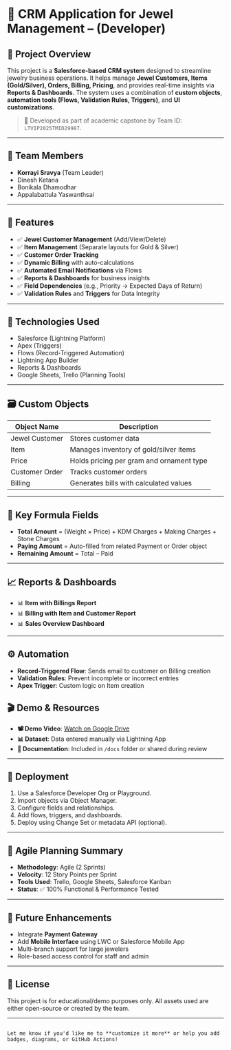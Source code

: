 
# 💎 CRM Application for Jewel Management – (Developer)

## 📌 Project Overview

This project is a **Salesforce-based CRM system** designed to streamline jewelry business operations. It helps manage **Jewel Customers, Items (Gold/Silver), Orders, Billing, Pricing**, and provides real-time insights via **Reports & Dashboards**. The system uses a combination of **custom objects**, **automation tools (Flows, Validation Rules, Triggers)**, and **UI customizations**.

> 🚀 Developed as part of academic capstone by Team ID: `LTVIP2025TMID29987`.

---

## 👥 Team Members

- **Korrayi Sravya** (Team Leader)
- Dinesh Ketana
- Bonikala Dhamodhar
- Appalabattula Yaswanthsai

---

## 🧩 Features

- ✅ **Jewel Customer Management** (Add/View/Delete)
- ✅ **Item Management** (Separate layouts for Gold & Silver)
- ✅ **Customer Order Tracking**
- ✅ **Dynamic Billing** with auto-calculations
- ✅ **Automated Email Notifications** via Flows
- ✅ **Reports & Dashboards** for business insights
- ✅ **Field Dependencies** (e.g., Priority → Expected Days of Return)
- ✅ **Validation Rules** and **Triggers** for Data Integrity

---

## 🔧 Technologies Used

- Salesforce (Lightning Platform)
- Apex (Triggers)
- Flows (Record-Triggered Automation)
- Lightning App Builder
- Reports & Dashboards
- Google Sheets, Trello (Planning Tools)

---

## 🗃️ Custom Objects

| Object Name         | Description                                |
|---------------------|--------------------------------------------|
| Jewel Customer      | Stores customer data                       |
| Item                | Manages inventory of gold/silver items     |
| Price               | Holds pricing per gram and ornament type   |
| Customer Order      | Tracks customer orders                     |
| Billing             | Generates bills with calculated values     |

---

## 🧠 Key Formula Fields

- **Total Amount** = (Weight × Price) + KDM Charges + Making Charges + Stone Charges
- **Paying Amount** = Auto-filled from related Payment or Order object
- **Remaining Amount** = Total – Paid

---

## 📈 Reports & Dashboards

- 📊 **Item with Billings Report**
- 📊 **Billing with Item and Customer Report**
- 📊 **Sales Overview Dashboard**

---

## ⚙️ Automation

- **Record-Triggered Flow**: Sends email to customer on Billing creation
- **Validation Rules**: Prevent incomplete or incorrect entries
- **Apex Trigger**: Custom logic on Item creation


## 🎬 Demo & Resources

* **📽️ Demo Video**: [Watch on Google Drive](https://drive.google.com/your-demo-link)
* **📊 Dataset**: Data entered manually via Lightning App
* **📎 Documentation**: Included in `/docs` folder or shared during review

---

## 🚀 Deployment

1. Use a Salesforce Developer Org or Playground.
2. Import objects via Object Manager.
3. Configure fields and relationships.
4. Add flows, triggers, and dashboards.
5. Deploy using Change Set or metadata API (optional).

---

## 📅 Agile Planning Summary

* **Methodology**: Agile (2 Sprints)
* **Velocity**: 12 Story Points per Sprint
* **Tools Used**: Trello, Google Sheets, Salesforce Kanban
* **Status**: ✅ 100% Functional & Performance Tested

---

## 📌 Future Enhancements

* Integrate **Payment Gateway**
* Add **Mobile Interface** using LWC or Salesforce Mobile App
* Multi-branch support for large jewelers
* Role-based access control for staff and admin

---

## 📜 License

This project is for educational/demo purposes only. All assets used are either open-source or created by the team.

---

```

Let me know if you'd like me to **customize it more** or help you add badges, diagrams, or GitHub Actions!
```
